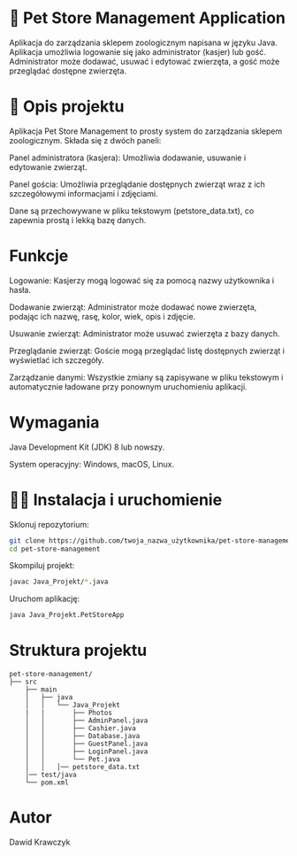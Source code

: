 # 🐒 Pet Store Management Application

Aplikacja do zarządzania sklepem zoologicznym napisana w języku Java. Aplikacja umożliwia logowanie się jako administrator (kasjer) lub gość. Administrator może dodawać, usuwać i edytować zwierzęta, a gość może przeglądać dostępne zwierzęta.

# 💬 Opis projektu
Aplikacja Pet Store Management to prosty system do zarządzania sklepem zoologicznym. Składa się z dwóch paneli:

Panel administratora (kasjera): Umożliwia dodawanie, usuwanie i edytowanie zwierząt.

Panel gościa: Umożliwia przeglądanie dostępnych zwierząt wraz z ich szczegółowymi informacjami i zdjęciami.

Dane są przechowywane w pliku tekstowym (petstore_data.txt), co zapewnia prostą i lekką bazę danych.

# Funkcje
Logowanie: Kasjerzy mogą logować się za pomocą nazwy użytkownika i hasła.

Dodawanie zwierząt: Administrator może dodawać nowe zwierzęta, podając ich nazwę, rasę, kolor, wiek, opis i zdjęcie.

Usuwanie zwierząt: Administrator może usuwać zwierzęta z bazy danych.

Przeglądanie zwierząt: Goście mogą przeglądać listę dostępnych zwierząt i wyświetlać ich szczegóły.

Zarządzanie danymi: Wszystkie zmiany są zapisywane w pliku tekstowym i automatycznie ładowane przy ponownym uruchomieniu aplikacji.

# Wymagania
Java Development Kit (JDK) 8 lub nowszy.

System operacyjny: Windows, macOS, Linux.

# 🔧💽 Instalacja i uruchomienie

Sklonuj repozytorium:
```bash
git clone https://github.com/twoja_nazwa_użytkownika/pet-store-management.git
cd pet-store-management
```
Skompiluj projekt:
```bash
javac Java_Projekt/*.java
```
Uruchom aplikację:
```bash
java Java_Projekt.PetStoreApp
```

# Struktura projektu
```
pet-store-management/
├── src
    ├── main
    │   ├── java
    │   │   └── Java_Projekt
    |   |       ├── Photos
    │   │       ├── AdminPanel.java
    │   │       ├── Cashier.java
    │   │       ├── Database.java
    │   │       ├── GuestPanel.java
    │   │       ├── LoginPanel.java
    │   │       └── Pet.java
    │   │   │── petstore_data.txt
    │── test/java
    └── pom.xml
```

# Autor
Dawid Krawczyk

